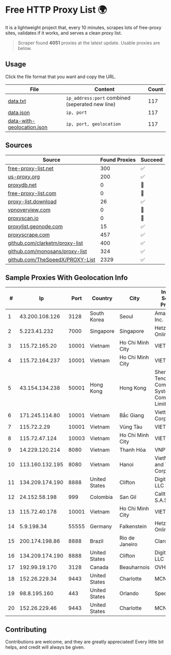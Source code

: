 
# Free HTTP Proxy List 🌍

It is a lightweight project that, every 10 minutes, scrapes lots of free-proxy sites, validates if it works, and serves a clean proxy list.


> Scraper found **4051** proxies at the latest update. Usable proxies are below.

## Usage

Click the file format that you want and copy the URL.


|File|Content|Count|
|----|-------|-----|
|[data.txt](https://raw.githubusercontent.com/themiralay/Proxy-List-World/master/data.txt)|`ip_address:port` combined (seperated new line)|117|
|[data.json](https://raw.githubusercontent.com/themiralay/Proxy-List-World/master/data.json)|`ip, port`|117|
|[data-with-geolocation.json](https://raw.githubusercontent.com/themiralay/Proxy-List-World/master/data-with-geolocation.json)|`ip, port, geolocation`|117|

## Sources

|Source|Found Proxies|Succeed|
|------|-------------|-------|
|[free-proxy-list.net](https://free-proxy-list.net)|300|✅|
|[us-proxy.org](https://www.us-proxy.org)|200|✅|
|[proxydb.net](http://proxydb.net)|0|🚫|
|[free-proxy-list.com](https://free-proxy-list.com/?page=&port=&type%5B%5D=http&type%5B%5D=https&up_time=0&search=Search)|0|🚫|
|[proxy-list.download](https://www.proxy-list.download/HTTP)|26|✅|
|[vpnoverview.com](https://vpnoverview.com/privacy/anonymous-browsing/free-proxy-servers)|0|🚫|
|[proxyscan.io](https://www.proxyscan.io)|0|🚫|
|[proxylist.geonode.com](https://proxylist.geonode.com/api/proxy-list?limit=300&page=1&sort_by=lastChecked&sort_type=desc&protocols=http,https)|15|✅|
|[proxyscrape.com](https://api.proxyscrape.com/v2/?request=displayproxies&protocol=http&timeout=10000&country=all&ssl=all&anonymity=all)|457|✅|
|[github.com/clarketm/proxy-list](https://raw.githubusercontent.com/clarketm/proxy-list/master/proxy-list-raw.txt)|400|✅|
|[github.com/monosans/proxy-list](https://raw.githubusercontent.com/monosans/proxy-list/main/proxies/http.txt)|324|✅|
|[github.com/TheSpeedX/PROXY-List](https://raw.githubusercontent.com/TheSpeedX/PROXY-List/master/http.txt)|2329|✅|


## Sample Proxies With Geolocation Info

|#|Ip|Port|Country|City|Internet Service Provider|
|-|--|----|-------|----|-------------------------|
|1|43.200.108.126|3128|South Korea|Seoul|Amazon.com, Inc.|
|2|5.223.41.232|7000|Singapore|Singapore|Hetzner Online GmbH|
|3|115.72.165.20|10001|Vietnam|Ho Chi Minh City|VIETELmetro|
|4|115.72.164.237|10001|Vietnam|Ho Chi Minh City|VIETELmetro|
|5|43.154.134.238|50001|Hong Kong|Hong Kong|Shenzhen Tencent Computer Systems Company Limited|
|6|171.245.114.80|10001|Vietnam|Bắc Giang|Viettel Corporation|
|7|115.72.2.29|10001|Vietnam|Vũng Tàu|VIETELmetro|
|8|115.72.47.124|10003|Vietnam|Ho Chi Minh City|VIETELmetro|
|9|14.229.120.214|8080|Vietnam|Thanh Hóa|VNPT|
|10|113.160.132.195|8080|Vietnam|Hanoi|VietNam Post and Telecom Corporation|
|11|134.209.174.190|8888|United States|Clifton|DigitalOcean, LLC|
|12|24.152.58.198|999|Colombia|San Gil|Calltopbx S.A.S.|
|13|115.72.40.178|10001|Vietnam|Ho Chi Minh City|VIETELmetro|
|14|5.9.198.34|55555|Germany|Falkenstein|Hetzner Online GmbH|
|15|200.174.198.86|8888|Brazil|Rio de Janeiro|Claro S.A|
|16|134.209.174.190|8888|United States|Clifton|DigitalOcean, LLC|
|17|192.99.19.170|3128|Canada|Beauharnois|OVH SAS|
|18|152.26.229.34|9443|United States|Charlotte|MCNC|
|19|98.8.195.160|443|United States|Orlando|Spectrum|
|20|152.26.229.46|9443|United States|Charlotte|MCNC|



## Contributing

Contributions are welcome, and they are greatly appreciated! Every
little bit helps, and credit will always be given.

